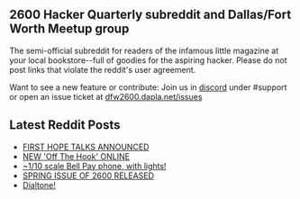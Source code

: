 ## 2600 Hacker Quarterly subreddit and Dallas/Fort Worth Meetup group
The semi-official subreddit for readers of the infamous little magazine at your local bookstore--full of goodies for the aspiring hacker. Please do not post links that violate the reddit's user agreement.

Want to see a new feature or contribute: 
Join us in [discord](https://dfw2600.dapla.net/chat) under #support or open an issue ticket at [dfw2600.dapla.net/issues](https://dfw2600.dapla.net/issues)

## Latest Reddit Posts
<!-- BLOG-POST-LIST:START -->
- [FIRST HOPE TALKS ANNOUNCED](https://2600.com/content/first-hope-talks-announced)
- [NEW 'Off The Hook' ONLINE](https://2600.com/hook/30-04-2025)
- [~1/10 scale Bell Pay phone, with lights!](https://www.reddit.com/r/2600/comments/1k3udcm/110_scale_bell_pay_phone_with_lights/)
- [SPRING ISSUE OF 2600 RELEASED](https://2600.com/content/spring-issue-2600-released-19)
- [Dialtone!](https://www.reddit.com/r/2600/comments/1jv9440/dialtone/)
<!-- BLOG-POST-LIST:END -->
